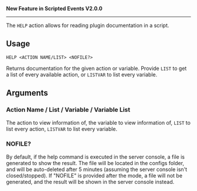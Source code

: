 **New Feature in Scripted Events V2.0.0**
***
The `HELP` action allows for reading plugin documentation in a script.

## Usage
```
HELP <ACTION NAME/LIST> <NOFILE?>
```
Returns documentation for the given action or variable. Provide `LIST` to get a list of every available action, or `LISTVAR` to list every variable.

## Arguments
### Action Name / List / Variable / Variable List
The action to view information of, the variable to view information of, `LIST` to list every action, `LISTVAR` to list every variable.

### NOFILE?
By default, if the help command is executed in the server console, a file is generated to show the result. The file will be located in the configs folder, and will be auto-deleted after 5 minutes (assuming the server console isn't closed/stopped). If "NOFILE" is provided after the mode, a file will not be generated, and the result will be shown in the server console instead.